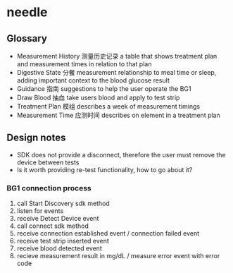 # needle

## Glossary

- Measurement History 测量历史记录 a table that shows treatment plan and measurement times in relation to that plan
- Digestive State 分餐 measurement relationship to meal time or sleep, adding important context to the blood glucose result
- Guidance 指南 suggestions to help the user operate the BG1
- Draw Blood 抽血 take users blood and apply to test strip
- Treatment Plan 模组 describes a week of measurement timings
- Measurement Time 应测时间 describes on element in a treatment plan

## Design notes

- SDK does not provide a disconnect, therefore the user must remove the device between tests
- Is it worth providing re-test functionality, how to go about it?

### BG1 connection process

1. call Start Discovery sdk method
1. listen for events
1. receive Detect Device event
1. call connect sdk method
1. receive connection established event / connection failed event
1. receive test strip inserted event
1. receive blood detected event
1. recieve measurement result in mg/dL / measure error event with error code